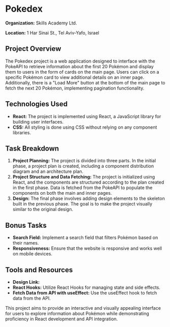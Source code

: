 <!DOCTYPE html>
<html lang="en">
<head>
  <meta charset="UTF-8">
  <meta name="viewport" content="width=device-width, initial-scale=1.0">  
</head>
<body>

<h1>Pokedex</h1>

<p><strong>Organization:</strong> Skills Academy Ltd.</p>

<p><strong>Location:</strong> 1 Har Sinai St., Tel Aviv-Yafo, Israel</p>

<h2>Project Overview</h2>

<p>The Pokedex project is a web application designed to interface with the PokeAPI to retrieve information about the first 20 Pokémon and display them to users in the form of cards on the main page. Users can click on a specific Pokémon card to view additional details on an inner page. Additionally, there is a "Load More" button at the bottom of the main page to fetch the next 20 Pokémon, implementing pagination functionality.</p>

<h2>Technologies Used</h2>

<ul>
  <li><strong>React:</strong> The project is implemented using React, a JavaScript library for building user interfaces.</li>
  <li><strong>CSS:</strong> All styling is done using CSS without relying on any component libraries.</li>
</ul>

<h2>Task Breakdown</h2>

<ol>
  <li><strong>Project Planning:</strong> The project is divided into three parts. In the initial phase, a project plan is created, including a component distribution diagram and an architecture plan.</li>
  <li><strong>Project Structure and Data Fetching:</strong> The project is initialized using React, and the components are structured according to the plan created in the first phase. Data is fetched from the PokeAPI to populate the components on both the main and inner pages.</li>
  <li><strong>Design:</strong> The final phase involves adding design elements to the skeleton built in the previous phase. The goal is to make the project visually similar to the original design.</li>
</ol>

<h2>Bonus Tasks</h2>

<ul>
  <li><strong>Search Field:</strong> Implement a search field that filters Pokémon based on their names.</li>
  <li><strong>Responsiveness:</strong> Ensure that the website is responsive and works well on mobile devices.</li>
</ul>

<h2>Tools and Resources</h2>

<ul>
  <li><strong>Design Link:</strong> <a href="https://www.figma.com/file/vD1GXGZdW3SKRXnSyUAhId/Pokedex?type=design&node-id=0-1&mode=design&t=vMpS0os9l2TueEvS-0"></a></li>
  <li><strong>React Hooks:</strong> Utilize React Hooks for managing state and side effects.</li>
  <li><strong>Fetch Data from API with useEffect:</strong> Use the useEffect hook to fetch data from the API.</li>
</ul>

<p>This project aims to provide an interactive and visually appealing interface for users to explore information about Pokémon while demonstrating proficiency in React development and API integration.</p>

</body>
</html>

